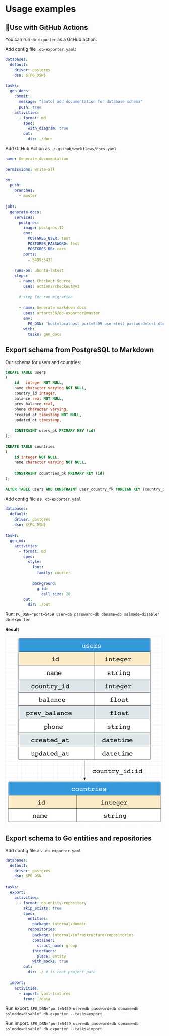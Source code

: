 # Usage examples

## 🚀Use with GitHub Actions

You can run `db-exporter` as a GitHub action.

Add config file `.db-exporter.yaml`:
```yaml
databases:
  default:
    driver: postgres
    dsn: ${PG_DSN}

tasks:
  gen_docs:
    commit:
      message: "[auto] add documentation for database schema"
      push: true
    activities:
      - format: md
        spec:
          with_diagram: true
        out:
          dir: ./docs
```

Add GitHub Action as `./.github/workflows/docs.yaml`
```yaml
name: Generate documentation

permissions: write-all

on:
  push:
    branches:
      - master

jobs:
  generate-docs:
    services:
      postgres:
        image: postgres:12
        env:
          POSTGRES_USER: test
          POSTGRES_PASSWORD: test
          POSTGRES_DB: cars
        ports:
          - 5499:5432

    runs-on: ubuntu-latest
    steps:
      - name: Checkout Source
        uses: actions/checkout@v3

      # step for run migration

      - name: Generate markdown docs
        uses: artarts36/db-exporter@master
        env:
          PG_DSN: "host=localhost port=5499 user=test password=test dbname=cars sslmode=disable"
        with:
          tasks: gen_docs
````

## Export schema from PostgreSQL to Markdown

Our schema for users and countries:
```sql
CREATE TABLE users
(
    id   integer NOT NULL,
    name character varying NOT NULL,
    country_id integer,
    balance real NOT NULL,
    prev_balance real,
    phone character varying,
    created_at timestamp NOT NULL,
    updated_at timestamp,

    CONSTRAINT users_pk PRIMARY KEY (id)
);

CREATE TABLE countries
(
    id integer NOT NULL,
    name character varying NOT NULL,

    CONSTRAINT countries_pk PRIMARY KEY (id)
);

ALTER TABLE users ADD CONSTRAINT user_country_fk FOREIGN KEY (country_id) REFERENCES countries(id);
```

Add config file as `.db-exporter.yaml`

```yaml
databases:
  default:
    driver: postgres
    dsn: ${PG_DSN}

tasks:
  gen_md:
    activities:
      - format: md
        spec:
          style:
            font:
              family: courier

            background:
              grid:
                cell_size: 20
        out:
          dir: ./out
```

Run: `PG_DSN="port=5459 user=db password=db dbname=db sslmode=disable" db-exporter`

**Result**

![](usage_example.diagram.png)

## Export schema to Go entities and repositories

Add config file as `.db-exporter.yaml`
```yaml
databases:
  default:
    driver: postgres
    dsn: $PG_DSN

tasks:
  export:
    activities:
      - format: go-entity-repository
        skip_exists: true
        spec:
          entities:
            package: internal/domain
          repositories:
            package: internal/infrastructure/repositories
            container:
              struct_name: group
            interfaces:
              place: entity
            with_mocks: true
        out:
          dir: ./ # is root project path

  import:
    activities:
      - import: yaml-fixtures
        from: ./data
```

Run export: `$PG_DSN="port=5459 user=db password=db dbname=db sslmode=disable" db-exporter --tasks=export`

Run import: `$PG_DSN="port=5459 user=db password=db dbname=db sslmode=disable" db-exporter --tasks=import`
